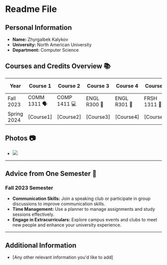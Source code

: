 # Readme File

## Personal Information
- **Name:** Zhyrgalbek Kalykov
- **University:** North American University
- **Department:** Computer Science

## Courses and Credits Overview 📚

| Year      | Course 1   | Course 2    | Course 3  | Course 4  | Course 5  | Total Credits |
|-----------|------------|-------------|-----------|-----------|-----------|---------------|
| Fall 2023 | COMM 1311 🗣️ | COMP 1411 💻 | ENGL R300 📖 | ENGL R301 📝 | FRSH 1311 🎉 | 16            |
| Spring 2024 | [Course1] | [Course2] | [Course3] | [Course4] | [Course5] | [Total2]       |

## Photos 📷

- <img src="https://www.na.edu/wp-content/uploads/2019/10/HOMEPAGE-2.jpg">
---

## Advice from One Semester 📝

### Fall 2023 Semester
- **Communication Skills:** Join a speaking club or participate in group discussions to improve communication skills.
- **Time Management:** Use a planner to manage assignments and study sessions effectively.
- **Engage in Extracurriculars:** Explore campus events and clubs to meet new people and enhance your university experience.

---

## Additional Information
- [Any other relevant information you'd like to add]

